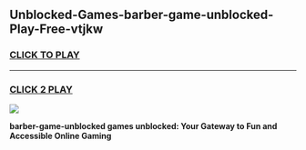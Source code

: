 
## Unblocked-Games-barber-game-unblocked-Play-Free-vtjkw
<h3>
<a href="https://premium76.site?title=barber-game-unblocked&ref=15A">CLICK TO PLAY</a></h3>
<hr>

<h3>
<a href="https://premium76.site?title=barber-game-unblocked&ref=15A">CLICK 2 PLAY</a>
  
</h3>

<a href="https://premium76.site?title=barber-game-unblocked&ref=15A"><img src="https://clearcache.store/games.png"></a>


**barber-game-unblocked games unblocked: Your Gateway to Fun and Accessible Online Gaming**
